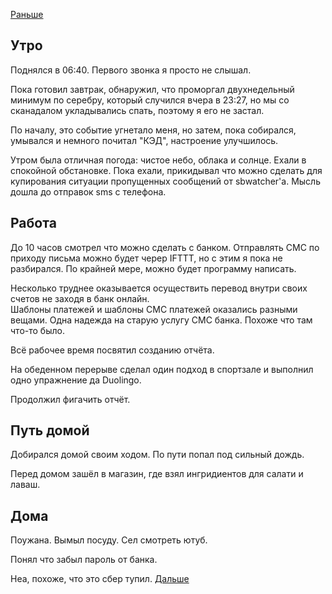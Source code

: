 [Раньше](2020.09.17.md)  
## Утро
Поднялся в 06:40. Первого звонка я просто не слышал.

Пока готовил завтрак, обнаружил, что проморгал двухнедельный минимум по серебру, который случился вчера в 23:27, но мы со сканадалом укладывались спать, поэтому я его не застал.

По началу, это событие угнетало меня, но затем, пока собирался, умывался и немного почитал "КЭД", настроение улучшилось.

Утром была отличная погода: чистое небо, облака и солнце. Ехали в спокойной обстановке. Пока ехали, прикидывал что можно сделать для купирования ситуации пропущенных сообщений от sbwatcher'а. Мысль дошла до отправок sms с телефона.
## Работа
До 10 часов смотрел что можно сделать с банком. Отправлять СМС по приходу письма можно будет череp IFTTT, но с этим я пока не разбирался. По крайней мере, можно будет программу написать.

Несколько труднее оказывается осуществить перевод внутри своих счетов не заходя в банк онлайн.  
Шаблоны платежей и шаблоны СМС платежей оказались разными вещами. Одна надежда на старую услугу СМС банка. Похоже что там что-то было.

Всё рабочее время посвятил созданию отчёта.

На обеденном перерыве сделал один подход в спортзале и выполнил одно упражнение да Duolingo.

Продолжил фигачить отчёт.
## Путь домой
Добирался домой своим ходом. По пути попал под сильный дождь.

Перед домом зашёл в магазин, где взял ингридиентов для салати и лаваш.
## Дома
Поужана. Вымыл посуду.
Сел смотреть ютуб.

Понял что забыл пароль от банка.

Неа, похоже, что это сбер тупил.
[Дальше](2020.09.19.md)